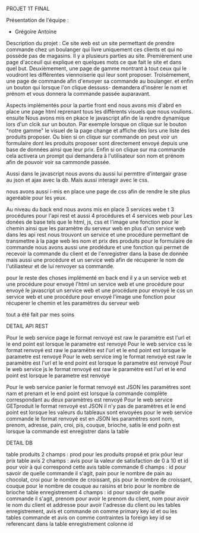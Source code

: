 PROJET 1T FINAL

Présentation de l'équipe : 
- Grégoire Antoine 

Description du projet :
Ce site web est un site permettant de prendre commande chez un boulanger qui livre uniquement ces clients et qui no possède pas de magasins.
Il y a plusieurs parties au site. 
Premièrement une page d'acceuil qui explique en quelques mots ce que fait le site et dans quel but.
Deuxièmement, une page de gamme montrant à tout ceux qui le voudront les diffèrentes viennoiserie qui leur sont proposer.
Troisèmement, une page de commande afin d'envoyer sa commande au boulanger.
et enfin un bouton qui lorsque l'on clique dessuss- demandera d'insérer le nom et prénom et vous donnera la commande passée auparavant.

Aspects implémentés
pour la partie front end nous avons mis d'abrd en place une page html reprenant tous les diffèrents visuels que nous voulions.
ensuite Nous avons mis en pkace le javascript afin de la rendre dynamique lors d'un clcik sur un bouton. Par exemple lorsque on clique sur 
le bouton "notre gamme" le visuel de la page change et affiche dès lors une liste des produits proposer. Ou bien si on clique sur commande 
on peut voir un formulaire dont les produits proposer sont directement envoyé depuis une base de données ainsi que leur prix.
Enfin si on clique sur ma commande cela activera un prompt qui demandera à l'utilisateur son nom et prénom afin de pouvoir voir sa cammonde passée.

Aussi dans le javascript nous avons du aussi lui permttre d'intergair grase au json et ajax avec la db. Mais aussi interagir avec le css.

nous avons aussi i-mis en place une page de css afin de rendre le site plus ageréable pour les yeux.

Au niveau du back end nous avons mis en place 3 services webe t 3 procédures pour l'api rest et aussi 4 procédures et 4 services web pour Les donées de base tels que le html, js, css et l'image
une fonction pour le chemin ainsi que les paramètre du serveur web
en plus d'un service web 
dans les api rest nous trouvont un service et une procédure permettant de transmettre à la page web les nom et prix des produits pour le formulaire de commande 
nous avons aussi une prodédure et une fonction qui permet de recevoir la commande du client et de l'enregistrer dans la base de donnée
mais aussi une procédure et un service web afin de récuperer le nom de l'utiliasteur et de lui renvoyer sa commande.

pour le reste des choses implémenté en back end il y a 
un service web et une procédure pour envoyé l'html
un service web et une procédure pour envoyé le javascript
un service web et une procédure  pour envoyé le css
un service web et une procédure pour envoyé l'image
une fonction pour récuperer le chemin 
et les paramètres du serveur web 

tout a été fait par mes soins

DETAIL API REST 

Pour le web service page le format renvoyé est raw le paramètre est l'url et le end point est lorsque le parametre est renvoyé
Pour le web service css le format renvoyé est raw le paramètre est l'url et le end point est lorsque le parametre est renvoyé
Pour le web service img le format renvoyé est raw le paramètre est l'url et le end point est lorsque le parametre est renvoyé
Pour le web service js le format renvoyé est raw le paramètre est l'url et le end point est lorsque le parametre est renvoyé

Pour le web service panier le format renvoyé est JSON les paramètres sont nam et prenam et le end point est lorsque la commande complète correspondant  au deux paramètres est renvoyé
Pour le web service GETproduit le format renvoyé est JSON il n'y pas de paramètres et le end point est lorsque les valeurs du tableaux sont envoyées
pour le web service commande le format renvoyé est en JSON les paramètres sont nom, prenom, adresse, pain, croi, pis, couque, brioche, satis le end poitn est lorsque la commande est enregistrer dans la table


DETAIL DB

table produits 2 champs : prod pour les produits propsé et prix pôur leur prix 
table avis 2 champs : avis pour la valeur de satisfaction de 0 à 10 et id pour voir à qui correspond cette avis
table commande 6 champs : id pour savoir de quelle commande il s'agit, pain pour le nombre de pain au chocolat, croi pour le nombre de croissant, pis pour le nombre de croissant, couque pour le nombre de couque au raisins et brio pour le nombre de brioche
table enregistrement 4 champs : id pour savoir de quelle commande il s'agit, prenom pour avoir le prenom du client, nom pour avoir le nom du client et addresse pour avoir l'adresse du client 
ou les tables enregistrement, avis et commande on comme primary key id 
et ou les tables commande et avis on comme contraintes la foreign key id se referencant dans la table enregistrement colonne id
